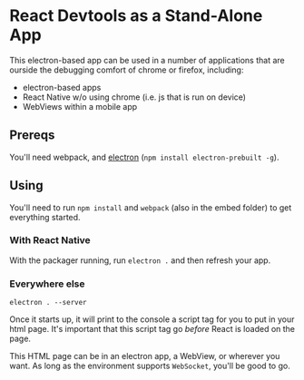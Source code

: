 # React Devtools as a Stand-Alone App

This electron-based app can be used in a number of applications that are ourside the debugging comfort of chrome or firefox, including:

- electron-based apps
- React Native w/o using chrome (i.e. js that is run on device)
- WebViews within a mobile app

## Prereqs

You'll need webpack, and [electron](http://electron.atom.io/#get-started) (`npm install electron-prebuilt -g`).

## Using
You'll need to run `npm install` and `webpack` (also in the embed folder) to get everything started.

### With React Native

With the packager running, run `electron .` and then refresh your app.

### Everywhere else

```
electron . --server
```

Once it starts up, it will print to the console a script tag for you to put in your html page. It's important that this script tag go *before* React is loaded on the page.

This HTML page can be in an electron app, a WebView, or wherever you want. As long as the environment supports `WebSocket`, you'll be good to go.
